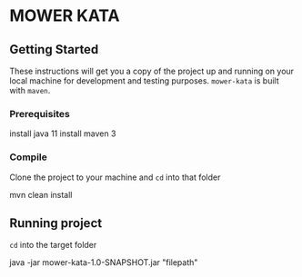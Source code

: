 # MOWER KATA


## Getting Started

These instructions will get you a copy of the project up and running on your
local machine for development and testing purposes. `mower-kata` is built with
`maven`. 


### Prerequisites

install java 11
install maven 3


### Compile

Clone the project to your machine and `cd` into that folder

mvn clean install



## Running project

`cd` into the target folder

java -jar mower-kata-1.0-SNAPSHOT.jar "filepath"
